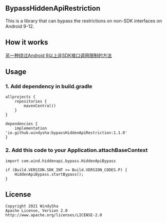 ## BypassHiddenApiRestriction
This is a library that can bypass the restrictions on non-SDK interfaces on Android 9-12.
## How it works
[另一种绕过Android 9以上非SDK接口调用限制的方法](https://windysha.github.io/2021/07/20/%E5%8F%A6%E4%B8%80%E7%A7%8D%E7%BB%95%E8%BF%87%20Android%209%E4%BB%A5%E4%B8%8A%E9%9D%9ESDK%E6%8E%A5%E5%8F%A3%E8%B0%83%E7%94%A8%E9%99%90%E5%88%B6%E7%9A%84%E6%96%B9%E6%B3%95/)

## Usage
### 1. Add dependency in build.gradle
```
allprojects {
    repositories {
        mavenCentral()
    }
}
```
```
dependencies {
    implementation 'io.github.windysha:bypassHiddenApiRestriction:1.1.0'
}
```
### 2. Add this code to your Application.attachBaseContext
```
import com.wind.hiddenapi.bypass.HiddenApiBypass

if (Build.VERSION.SDK_INT >= Build.VERSION_CODES.P) {
    HiddenApiBypass.startBypass();
}
```
## License
```
Copyright 2021 WindySha
Apache License, Version 2.0
http://www.apache.org/licenses/LICENSE-2.0
```
